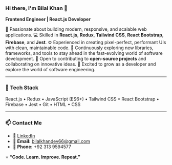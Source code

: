  ### Hi there, I'm **Bilal Khan** 👋

**Frontend Engineer | React.js Developer**

🚀 Passionate about building modern, responsive, and scalable web applications.
💻 Skilled in **React.js**, **Redux**, **Tailwind CSS**, **React Bootstrap**, **Firebase**, and **Jest**.
⚙️ Experienced in creating pixel-perfect, performant UIs with clean, maintainable code.
🌱 Continuously exploring new libraries, frameworks, and tools to stay ahead in the fast-evolving world of software development.
🤝 Open to contributing to **open-source projects** and collaborating on innovative ideas.
💬 Excited to grow as a developer and explore the world of software engineering.

---

### 🧠 **Tech Stack**

React.js • Redux • JavaScript (ES6+) • Tailwind CSS • React Bootstrap • Firebase • Jest • Git • HTML • CSS

---

### 📫 **Contact Me**

* 💼 [LinkedIn](https://www.linkedin.com/in/bilal-khan2/)
* 📧 **Email:** [bilalkhandev66@gmail.com](mailto:bilalkhandev66@gmail.com)
* 📱 **Phone:** +92 313 9594577
 

⭐ **“Code. Learn. Improve. Repeat.”**
